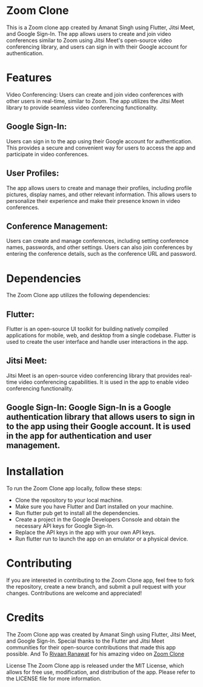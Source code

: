 # Zoom Clone
This is a Zoom clone app created by Amanat Singh using Flutter, Jitsi Meet, and Google Sign-In. The app allows users to create and join video conferences similar to Zoom using Jitsi Meet's open-source video conferencing library, and users can sign in with their Google account for authentication.

# Features
Video Conferencing: Users can create and join video conferences with other users in real-time, similar to Zoom. The app utilizes the Jitsi Meet library to provide seamless video conferencing functionality.

## Google Sign-In: 
Users can sign in to the app using their Google account for authentication. This provides a secure and convenient way for users to access the app and participate in video conferences.

## User Profiles: 
The app allows users to create and manage their profiles, including profile pictures, display names, and other relevant information. This allows users to personalize their experience and make their presence known in video conferences.

## Conference Management: 
Users can create and manage conferences, including setting conference names, passwords, and other settings. Users can also join conferences by entering the conference details, such as the conference URL and password.

# Dependencies
The Zoom Clone app utilizes the following dependencies:

## Flutter: 
Flutter is an open-source UI toolkit for building natively compiled applications for mobile, web, and desktop from a single codebase. Flutter is used to create the user interface and handle user interactions in the app.

## Jitsi Meet: 
Jitsi Meet is an open-source video conferencing library that provides real-time video conferencing capabilities. It is used in the app to enable video conferencing functionality.

## Google Sign-In: Google Sign-In is a Google authentication library that allows users to sign in to the app using their Google account. It is used in the app for authentication and user management.

# Installation
To run the Zoom Clone app locally, follow these steps:

- Clone the repository to your local machine.
- Make sure you have Flutter and Dart installed on your machine.
- Run flutter pub get to install all the dependencies.
- Create a project in the Google Developers Console and obtain the necessary API keys for Google Sign-In.
- Replace the API keys in the app with your own API keys.
- Run flutter run to launch the app on an emulator or a physical device.
# Contributing
If you are interested in contributing to the Zoom Clone app, feel free to fork the repository, create a new branch, and submit a pull request with your changes. Contributions are welcome and appreciated!

# Credits
The Zoom Clone app was created by Amanat Singh using Flutter, Jitsi Meet, and Google Sign-In. Special thanks to the Flutter and Jitsi Meet communities for their open-source contributions that made this app possible. And To [Rivaan Ranawat](https://www.youtube.com/@RivaanRanawat) for his amazing video on [Zoom Clone](https://www.youtube.com/watch?v=sMA1dKbv33Y&list=PLlzmAWV2yTgCjoZNF3hLX3puYJir9vSQO&index=11)

License
The Zoom Clone app is released under the MIT License, which allows for free use, modification, and distribution of the app. Please refer to the LICENSE file for more information.

